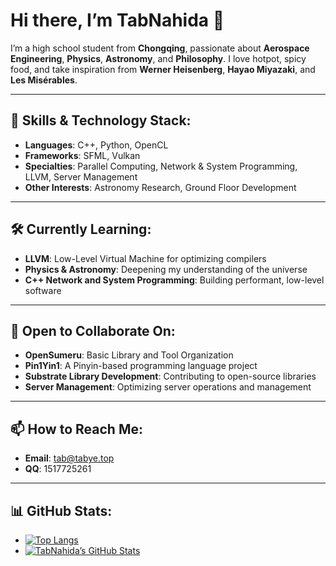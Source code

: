 # Hi there, I’m TabNahida 👋

I’m a high school student from **Chongqing**, passionate about **Aerospace Engineering**, **Physics**, **Astronomy**, and **Philosophy**. I love hotpot, spicy food, and take inspiration from **Werner Heisenberg**, **Hayao Miyazaki**, and **Les Misérables**.

---

## 🚀 Skills & Technology Stack:
- **Languages**: C++, Python, OpenCL
- **Frameworks**: SFML, Vulkan
- **Specialties**: Parallel Computing, Network & System Programming, LLVM, Server Management
- **Other Interests**: Astronomy Research, Ground Floor Development

---

## 🛠 Currently Learning:
- **LLVM**: Low-Level Virtual Machine for optimizing compilers
- **Physics & Astronomy**: Deepening my understanding of the universe
- **C++ Network and System Programming**: Building performant, low-level software

---

## 🌱 Open to Collaborate On:
- **OpenSumeru**: Basic Library and Tool Organization
- **Pin1Yin1**: A Pinyin-based programming language project
- **Substrate Library Development**: Contributing to open-source libraries
- **Server Management**: Optimizing server operations and management

---

## 📫 How to Reach Me:
- **Email**: tab@tabye.top
- **QQ**: 1517725261

---

## 📊 GitHub Stats:
- [![Top Langs](https://github-readme-stats.vercel.app/api/top-langs/?username=TabNahida&layout=compact)](https://github.com/anuraghazra/github-readme-stats)
- [![TabNahida’s GitHub Stats](https://github-readme-stats.vercel.app/api?username=TabNahida&show_icons=true)](https://github.com/anuraghazra/github-readme-stats)
